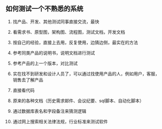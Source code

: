 ## 如何测试一个不熟悉的系统

1. 找产品、开发、其他测试同事直接交流，最快

2. 看需求书、原型图，架构图、流程图，测试文档，开发文档

3. 按自己的经验，直接上去用，反复使用，边猜边侧，最实在的方法
                         
4. 参考同类产品的说明书，说明文档进行测试

5. 参考产品的上一个版本，对比测试

6. 实在找不到研发和设计人员了，可以通过找使用产品的人，例如用户，客服，销售去了解产品

7. 直接看代码

8. 原来的各种文档（历史需求邮件、会议纪要、sql脚本、自动化脚本）

9. 通过数据库表名和字段备注来猜测逻辑

10. 通过网上搜索相关法律法规，行业标准来测试软件

